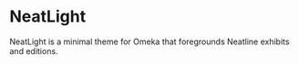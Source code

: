 # NeatLight

NeatLight is a minimal theme for Omeka that foregrounds Neatline exhibits and editions.
